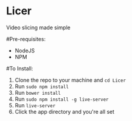 # Licer
Video slicing made simple

#Pre-requisites:
- NodeJS
- NPM

#To Install:
1. Clone the repo to your machine and `cd Licer`
2. Run `sudo npm install`
3. Run `bower install`
4. Run `sudo npm install -g live-server`
5. Run `live-server`
6. Click the app directory and you're all set



